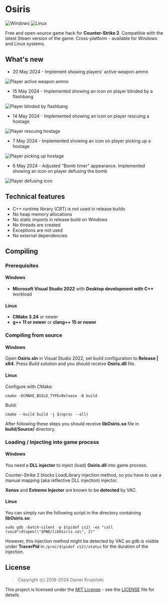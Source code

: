 # Osiris

![Windows](https://github.com/danielkrupinski/Osiris/workflows/Windows/badge.svg?branch=master&event=push)
![Linux](https://github.com/danielkrupinski/Osiris/workflows/Linux/badge.svg?branch=master&event=push)

Free and open-source game hack for **Counter-Strike 2**. Compatible with the latest Steam version of the game. Cross-platform - available for Windows and Linux systems.

## What's new

* 20 May 2024 - Implement showing players' active weapon ammo

![Player active weapon ammo](https://github.com/danielkrupinski/Osiris/assets/34515229/9a6dfc37-ee9f-4b70-9b1f-0e4465bf58fb)

* 15 May 2024 - Implemented showing an icon on player blinded by a flashbang

![Player blinded by flashbang](https://github.com/danielkrupinski/Osiris/assets/34515229/18b10e66-545a-449f-8783-691d5c1b2003)

* 14 May 2024 - Implemented showing an icon on player rescuing a hostage

![Player rescuing hostage](https://github.com/danielkrupinski/Osiris/assets/34515229/057b6dc7-1b54-44c0-9443-6917d2394335)

* 7 May 2024 - Implemented showing an icon on player picking up a hostage

![Player picking up hostage](https://github.com/danielkrupinski/Osiris/assets/34515229/d3a27f1a-dd79-4d18-bfbb-d8bb8c47ae2d)

* 6 May 2024 - Adjusted "Bomb timer" appearance. Implemented showing an icon on player defusing the bomb

![Player defusing icon](https://github.com/danielkrupinski/Osiris/assets/34515229/4addfc99-27d8-4f9d-a1b7-eb2b7c7565bd)

## Technical features

* C++ runtime library (CRT) is not used in release builds
* No heap memory allocations
* No static imports in release build on Windows
* No threads are created
* Exceptions are not used
* No external dependencies

## Compiling

### Prerequisites

#### Windows

* **Microsoft Visual Studio 2022** with **Desktop development with C++** workload

#### Linux

* **CMake 3.24** or newer
* **g++ 11 or newer** or **clang++ 15 or newer**

### Compiling from source

#### Windows

Open **Osiris.sln** in Visual Studio 2022, set build configuration to **Release | x64**. Press *Build solution* and you should receive **Osiris.dll** file.

#### Linux

Configure with CMake:

    cmake -DCMAKE_BUILD_TYPE=Release -B build

Build:

    cmake --build build -j $(nproc --all)

After following these steps you should receive **libOsiris.so** file in **build/Source/** directory.

### Loading / Injecting into game process

#### Windows

You need a **DLL injector** to inject (load) **Osiris.dll** into game process.

Counter-Strike 2 blocks LoadLibrary injection method, so you have to use a manual mapping (aka reflective DLL injection) injector.

**Xenos** and **Extreme Injector** are known to be **detected** by VAC.

#### Linux

You can simply run the following script in the directory containing **libOsiris.so**:

    sudo gdb -batch-silent -p $(pidof cs2) -ex "call (void*)dlopen(\"$PWD/libOsiris.so\", 2)"

However, this injection method might be detected by VAC as gdb is visible under **TracerPid** in `/proc/$(pidof cs2)/status` for the duration of the injection.

## License

> Copyright (c) 2018-2024 Daniel Krupiński

This project is licensed under the [MIT License](https://opensource.org/licenses/mit-license.php) - see the [LICENSE](https://github.com/danielkrupinski/Osiris/blob/master/LICENSE) file for details.
